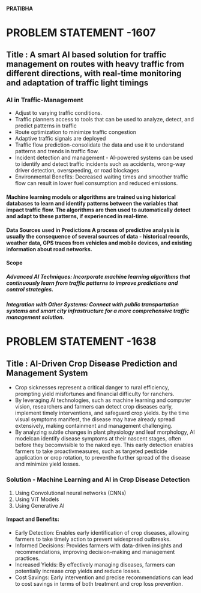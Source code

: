 #### PRATIBHA

# PROBLEM STATEMENT -1607

## Title : A smart AI based solution for traffic management on routes with heavy traffic from different directions, with real-time monitoring and adaptation of traffic light timings

### AI in Traffic-Management 

* Adjust to varying traffic conditions.
* Traffic planners access to tools that can be used to analyze, detect, and predict patterns in traffic 
* Route optimization to minimize traffic congestion
* Adaptive traffic signals are deployed
* Traffic flow prediction-consolidate the data and use it to understand patterns and trends in traffic flow. 
* Incident detection and management - AI-powered systems can be used to identify and detect traffic incidents such as accidents, wrong-way driver detection, overspeeding, or road blockages
* Environmental Benefits: Decreased waiting times and smoother traffic flow can result in lower fuel consumption and reduced emissions.

#### Machine learning models or algorithms are trained using historical databases to learn and identify patterns between the variables that impact traffic flow. The algorithms are then used to automatically detect and adapt to these patterns, if experienced in real-time. 
	
#### Data Sources used in Predictions A process of predictive analysis is usually the consequence of several sources of data - historical records, weather data, GPS traces from vehicles and mobile devices, and existing information about road networks. 

#### Scope
##### Advanced AI Techniques: Incorporate machine learning algorithms that continuously learn from traffic patterns to improve predictions and control strategies.
##### Integration with Other Systems: Connect with public transportation systems and smart city infrastructure for a more comprehensive traffic management solution.




# PROBLEM STATEMENT -1638

##  Title : AI-Driven Crop Disease Prediction and Management System

* Crop sicknesses represent a critical danger to rural efficiency, prompting yield misfortunes and financial difficulty for ranchers.
* By leveraging AI technologies, such as machine learning and computer vision, researchers and farmers can detect crop diseases early, implement timely interventions, and safeguard crop yields. by the time visual symptoms manifest, the disease may have already spread extensively, making containment and management challenging. 
* By analyzing subtle changes in plant physiology and leaf morphology, AI modelcan identify disease symptoms at their nascent stages, often before they becomvisible to the naked eye. This early detection enables farmers to take proactivmeasures, such as targeted pesticide application or crop rotation, to preventhe further spread of the disease and minimize yield losses.

### Solution - Machine Learning and AI in Crop Disease Detection 
1. Using Convolutional neural networks (CNNs)
2. Using ViT Models 
3. Using Generative AI 

#### Impact and Benefits:
* Early Detection: Enables early identification of crop diseases, allowing farmers to take timely action to prevent widespread outbreaks.
* Informed Decisions: Provides farmers with data-driven insights and recommendations, improving decision-making and management practices.
* Increased Yields: By effectively managing diseases, farmers can potentially increase crop yields and reduce losses.
* Cost Savings: Early intervention and precise recommendations can lead to cost savings in terms of both treatment and crop loss prevention.